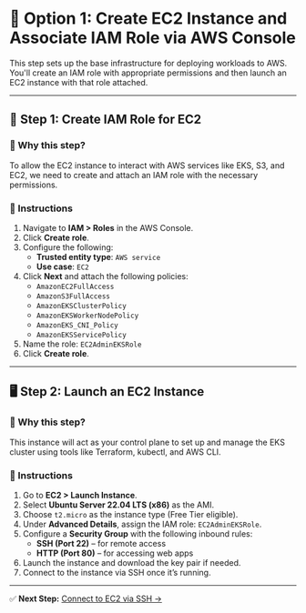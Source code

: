 # 🧱 Option 1: Create EC2 Instance and Associate IAM Role via AWS Console

This step sets up the base infrastructure for deploying workloads to AWS. You'll create an IAM role with appropriate permissions and then launch an EC2 instance with that role attached.

---

## 🔐 Step 1: Create IAM Role for EC2

### 🎯 Why this step?
To allow the EC2 instance to interact with AWS services like EKS, S3, and EC2, we need to create and attach an IAM role with the necessary permissions.

### 📝 Instructions

1. Navigate to **IAM > Roles** in the AWS Console.
2. Click **Create role**.
3. Configure the following:
   - **Trusted entity type**: `AWS service`
   - **Use case**: `EC2`
4. Click **Next** and attach the following policies:
   - `AmazonEC2FullAccess`
   - `AmazonS3FullAccess`
   - `AmazonEKSClusterPolicy`
   - `AmazonEKSWorkerNodePolicy`
   - `AmazonEKS_CNI_Policy`
   - `AmazonEKSServicePolicy`
5. Name the role: `EC2AdminEKSRole`
6. Click **Create role**.

---

## 🖥️ Step 2: Launch an EC2 Instance

### 🎯 Why this step?
This instance will act as your control plane to set up and manage the EKS cluster using tools like Terraform, kubectl, and AWS CLI.

### 📝 Instructions

1. Go to **EC2 > Launch Instance**.
2. Select **Ubuntu Server 22.04 LTS (x86)** as the AMI.
3. Choose `t2.micro` as the instance type (Free Tier eligible).
4. Under **Advanced Details**, assign the IAM role: `EC2AdminEKSRole`.
5. Configure a **Security Group** with the following inbound rules:
   - **SSH (Port 22)** – for remote access
   - **HTTP (Port 80)** – for accessing web apps
6. Launch the instance and download the key pair if needed.
7. Connect to the instance via SSH once it’s running.

---

✅ **Next Step:** [Connect to EC2 via SSH →](../02_Connect_EC2_through_SSH/steps.md)
